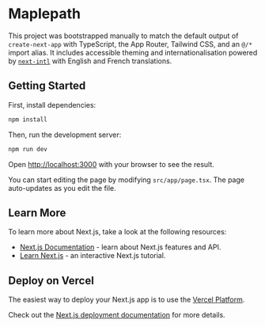 # Maplepath

This project was bootstrapped manually to match the default output of `create-next-app` with TypeScript, the App Router, Tailwind CSS, and an `@/*` import alias. It includes accessible theming and internationalisation powered by [`next-intl`](https://next-intl-docs.vercel.app/) with English and French translations.

## Getting Started

First, install dependencies:

```bash
npm install
```

Then, run the development server:

```bash
npm run dev
```

Open [http://localhost:3000](http://localhost:3000) with your browser to see the result.

You can start editing the page by modifying `src/app/page.tsx`. The page auto-updates as you edit the file.

## Learn More

To learn more about Next.js, take a look at the following resources:

- [Next.js Documentation](https://nextjs.org/docs) - learn about Next.js features and API.
- [Learn Next.js](https://nextjs.org/learn) - an interactive Next.js tutorial.

## Deploy on Vercel

The easiest way to deploy your Next.js app is to use the [Vercel Platform](https://vercel.com/new?utm_medium=appsite&utm_source=create-next-app&utm_campaign=create-next-app).

Check out the [Next.js deployment documentation](https://nextjs.org/docs/deployment) for more details.
